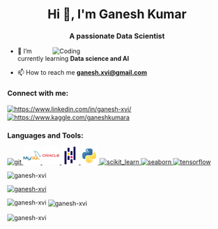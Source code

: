 <h1 align="center">Hi 👋, I'm Ganesh Kumar</h1>
<h3 align="center">A passionate Data Scientist</h3>



<img align="right" alt="Coding" width="400" src = "https://mir-s3-cdn-cf.behance.net/project_modules/hd/699e4762225981.5a89af14d87a9.gif">

- 🌱 I’m currently learning **Data science and AI**

- 📫 How to reach me **ganesh.xvi@gmail.com**

<h3 align="left">Connect with me:</h3>
<p align="left">
<a href="https://linkedin.com/in/https://www.linkedin.com/in/ganesh-xvi/" target="blank"><img align="center" src="https://raw.githubusercontent.com/rahuldkjain/github-profile-readme-generator/master/src/images/icons/Social/linked-in-alt.svg" alt="https://www.linkedin.com/in/ganesh-xvi/" height="30" width="40" /></a>
<a href="https://kaggle.com/https://www.kaggle.com/ganeshkumara" target="blank"><img align="center" src="https://raw.githubusercontent.com/rahuldkjain/github-profile-readme-generator/master/src/images/icons/Social/kaggle.svg" alt="https://www.kaggle.com/ganeshkumara" height="30" width="40" /></a>
</p>

<h3 align="left">Languages and Tools:</h3>
<p align="left"> <a href="https://git-scm.com/" target="_blank" rel="noreferrer"> <img src="https://www.vectorlogo.zone/logos/git-scm/git-scm-icon.svg" alt="git" width="40" height="40"/> </a> <a href="https://www.mysql.com/" target="_blank" rel="noreferrer"> <img src="https://raw.githubusercontent.com/devicons/devicon/master/icons/mysql/mysql-original-wordmark.svg" alt="mysql" width="40" height="40"/> </a> <a href="https://www.oracle.com/" target="_blank" rel="noreferrer"> <img src="https://raw.githubusercontent.com/devicons/devicon/master/icons/oracle/oracle-original.svg" alt="oracle" width="40" height="40"/> </a> <a href="https://pandas.pydata.org/" target="_blank" rel="noreferrer"> <img src="https://raw.githubusercontent.com/devicons/devicon/2ae2a900d2f041da66e950e4d48052658d850630/icons/pandas/pandas-original.svg" alt="pandas" width="40" height="40"/> </a> <a href="https://www.python.org" target="_blank" rel="noreferrer"> <img src="https://raw.githubusercontent.com/devicons/devicon/master/icons/python/python-original.svg" alt="python" width="40" height="40"/> </a> <a href="https://scikit-learn.org/" target="_blank" rel="noreferrer"> <img src="https://upload.wikimedia.org/wikipedia/commons/0/05/Scikit_learn_logo_small.svg" alt="scikit_learn" width="40" height="40"/> </a> <a href="https://seaborn.pydata.org/" target="_blank" rel="noreferrer"> <img src="https://seaborn.pydata.org/_images/logo-mark-lightbg.svg" alt="seaborn" width="40" height="40"/> </a> <a href="https://www.tensorflow.org" target="_blank" rel="noreferrer"> <img src="https://www.vectorlogo.zone/logos/tensorflow/tensorflow-icon.svg" alt="tensorflow" width="40" height="40"/> </a> </p>

<p align="left"> <img src="https://komarev.com/ghpvc/?username=ganesh-xvi&label=Profile%20views&color=0e75b6&style=flat" alt="ganesh-xvi" /> </p>

<p align="left"> <a href="https://github.com/ryo-ma/github-profile-trophy"><img src="https://github-profile-trophy.vercel.app/?username=ganesh-xvi" alt="ganesh-xvi" /></a> </p>


<p><img align="left" src="https://github-readme-stats.vercel.app/api/top-langs?username=ganesh-xvi&show_icons=true&locale=en&layout=compact" alt="ganesh-xvi" /></p>

<p>&nbsp;<img align="center" src="https://github-readme-stats.vercel.app/api?username=ganesh-xvi&show_icons=true&locale=en" alt="ganesh-xvi" /></p>

<p><img align="center" src="https://github-readme-streak-stats.herokuapp.com/?user=ganesh-xvi&" alt="ganesh-xvi" /></p>

